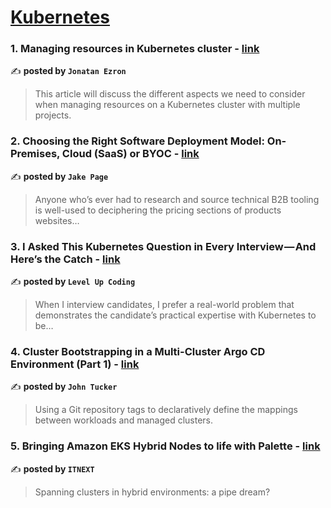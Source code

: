 
<h1><a href=https://medium.com/tag/kubernetes/recommended target="_blank" rel="noopener noreferrer">Kubernetes</a></h1>
<h3>1. Managing resources in Kubernetes cluster - <a href="https://medium.com/@jonatan5524/managing-resources-in-kubernetes-cluster-4090d27e2a58" target="_blank" rel="noopener noreferrer">link</a></h3>

✍️ **posted by `Jonatan Ezron`**

<blockquote>This article will discuss the different aspects we need to consider when managing resources on a Kubernetes cluster with multiple projects.</blockquote>

<h3>2. Choosing the Right Software Deployment Model: On-Premises, Cloud (SaaS) or BYOC - <a href="https://medium.com/@jake.page91/choosing-the-right-software-deployment-model-on-premises-cloud-saas-or-byoc-be3304153f09" target="_blank" rel="noopener noreferrer">link</a></h3>

✍️ **posted by `Jake Page`**

<blockquote>Anyone who’s ever had to research and source technical B2B tooling is well-used to deciphering the pricing sections of products websites…</blockquote>

<h3>3. I Asked This Kubernetes Question in Every Interview — And Here’s the Catch - <a href="https://medium.com/gitconnected/i-asked-this-kubernetes-question-in-every-interview-and-heres-the-catch-6d37cc7cb7a5" target="_blank" rel="noopener noreferrer">link</a></h3>

✍️ **posted by `Level Up Coding`**

<blockquote>When I interview candidates, I prefer a real-world problem that demonstrates the candidate’s practical expertise with Kubernetes to be…</blockquote>

<h3>4. Cluster Bootstrapping in a Multi-Cluster Argo CD Environment (Part 1) - <a href="https://medium.com/@john-tucker/cluster-bootstrapping-in-a-multi-cluster-argo-cd-environment-part-1-e9db4d7f0b48" target="_blank" rel="noopener noreferrer">link</a></h3>

✍️ **posted by `John Tucker`**

<blockquote>Using a Git repository tags to declaratively define the mappings between workloads and managed clusters.</blockquote>

<h3>5. Bringing Amazon EKS Hybrid Nodes to life with Palette - <a href="https://medium.com/itnext/bringing-amazon-eks-hybrid-nodes-to-life-with-palette-584734449503" target="_blank" rel="noopener noreferrer">link</a></h3>

✍️ **posted by `ITNEXT`**

<blockquote>Spanning clusters in hybrid environments: a pipe dream?</blockquote>

